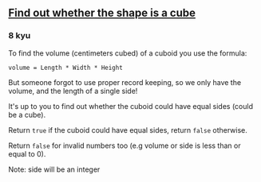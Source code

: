 <h2><a href=https://www.codewars.com/kata/58d248c7012397a81800005c/train/csharp target="_blank">Find out whether the shape is a cube</a></h2><h3>8 kyu</h3><p>To find the volume (centimeters cubed) of a cuboid you use the formula:</p><p><code>volume = Length * Width * Height</code></p><p>But someone forgot to use proper record keeping, so we only have the volume, and the length of a single side!</p><p>It's up to you to find out whether the cuboid could have equal sides (could be a cube).</p><p>Return <code>true</code> if the cuboid could have equal sides, return <code>false</code> otherwise.</p><p>Return <code>false</code> for invalid numbers too (e.g volume or side is less than or equal to 0).</p><p>Note: side will be an integer</p>
